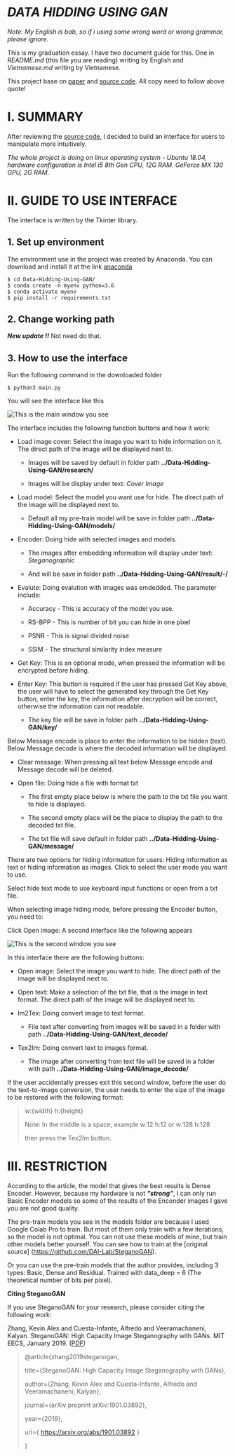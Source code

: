# **_DATA HIDDING USING GAN_**

_Note: My English is bab, so if i using some wrong word or wrong grammar, please ignore._

This is my graduation essay.
I have two document guide for this. One in _README.md_ (this file you are reading) writing by English and _Vietnamese.md_ writing by Vietnamese.

This project base on [paper](https://arxiv.org/pdf/1901.03892.pdf) and [source code](https://github.com/DAI-Lab/SteganoGAN). All copy need to follow above quote!

# I. SUMMARY

After reviewing the [source code](https://github.com/DAI-Lab/SteganoGAN), I decided to build an interface for users to manipulate more intuitively.

_The whole project is doing on linux operating system - Ubuntu 18.04, hardware configuration is Intel i5 8th Gen CPU, 12G RAM. GeForce MX 130 GPU, 2G RAM._

# II. GUIDE TO USE INTERFACE

The interface is written by the Tkinter library.

## 1. Set up environment

The environment use in the project was created by Anaconda. You can download and install it at the link [anaconda](https://www.anaconda.com/products/individual)

    $ cd Data-Hidding-Using-GAN/
    $ conda create -n myenv python=3.6
    $ conda activate myenv
    $ pip install -r requirements.txt

## 2. Change working path

**_New update !!_** Not need do that.

## 3. How to use the interface

Run the following command in the downloaded folder

    $ python3 main.py

You will see the interface like this

![This is the main window you see](/images/2.png)

The interface includes the following function buttons and how it work:

- Load image cover: Select the image you want to hide information on it. The direct path of the image will be displayed next to.

  - Images will be saved by default in folder path **../Data-Hidding-Using-GAN/research/**

  - Images will be display under text: _Cover Image_

- Load model: Select the model you want use for hide. The direct path of the image will be displayed next to.

  - Default all my pre-train model will be save in folder path **../Data-Hidding-Using-GAN/models/**

- Encoder: Doing hide with selected images and models.

  - The images after embedding information will display under text: _Steganographic_

  - And will be save in folder path **../Data-Hidding-Using-GAN/result/-/**

- Evalute: Doing evalution with images was emdedded. The parameter include:

  - Accuracy - This is accuracy of the model you use.

  - RS-BPP - This is number of bit you can hide in one pixel

  - PSNR - This is signal divided noise

  - SSIM - The structural similarity index measure

- Get Key: This is an optional mode, when pressed the information will be encrypted before hiding.

- Enter Key: This button is required if the user has pressed Get Key above, the user will have to select the generated key through the Get Key button, enter the key, the information after decryption will be correct, otherwise the information can not readable.

  - The key file will be save in folder path **../Data-Hidding-Using-GAN/key/**

Below Message encode is place to enter the information to be hidden (text).
Below Message decode is where the decoded information will be displayed.

- Clear message: When pressing all text below Message encode and Message decode will be deleted.
- Open file: Doing hide a file with format txt

  - The first empty place below is where the path to the txt file you want to hide is displayed.

  - The second empty place will be the place to display the path to the decoded txt file.

  - The txt file will save default in folder path **../Data-Hidding-Using-GAN/message/**

There are two options for hiding information for users: Hiding information as text or hiding information as images. Click to select the user mode you want to use.

Select hide text mode to use keyboard input functions or open from a txt file.

When selecting image hiding mode, before pressing the Encoder button, you need to:

Click Open image: A second interface like the following appears

![This is the second window you see](/images/1.png)

In this interface there are the following buttons:

- Open image: Select the image you want to hide. The direct path of the image will be displayed next to.
- Open text: Make a selection of the txt file, that is the image in text format. The direct path of the image will be displayed next to.
- Im2Tex: Doing convert image to text format.

  - File text after converting from images will be saved in a folder with path **../Data-Hidding-Using-GAN/text_decode/**

- Tex2Im: Doing convert text to images format.

  - The image after converting from text file will be saved in a folder with path **../Data-Hidding-Using-GAN/image_decode/**

If the user accidentally presses exit this second window, before the user do the text-to-image conversion, the user needs to enter the size of the image to be restored with the following format:

> w:{width} h:{height}
>
> Note: In the middle is a space, example w:12 h:12 or w:128 h:128
>
> then press the Tex2Im button.

# III. RESTRICTION

According to the article, the model that gives the best results is Dense Encoder. However, because my hardware is not **_"strong"_**, I can only run Basic Encoder models so some of the results of the Enconder images I gave you are not good quality.

The pre-train models you see in the models folder are because I used Google Colab Pro to train. But most of them only train with a few iterations, so the model is not optimal. You can not use these models of mine, but train other models better yourself. You can see how to train at the [original source] (https://github.com/DAI-Lab/SteganoGAN).

Or you can use the pre-train models that the author provides, including 3 types: Basic, Dense and Residual. Trained with data_deep = 6 (The theoretical number of bits per pixel).

**Citing SteganoGAN**

If you use SteganoGAN for your research, please consider citing the following work:

Zhang, Kevin Alex and Cuesta-Infante, Alfredo and Veeramachaneni, Kalyan. SteganoGAN: High Capacity Image Steganography with GANs. MIT EECS, January 2019. ([PDF](https://arxiv.org/pdf/1901.03892.pdf))

> @article{zhang2019steganogan,
>
> title={SteganoGAN: High Capacity Image Steganography with GANs},
>
> author={Zhang, Kevin Alex and Cuesta-Infante, Alfredo and Veeramachaneni, Kalyan},
>
> journal={arXiv preprint arXiv:1901.03892},
>
> year={2019},
>
> url={ https://arxiv.org/abs/1901.03892 }
>
> }
